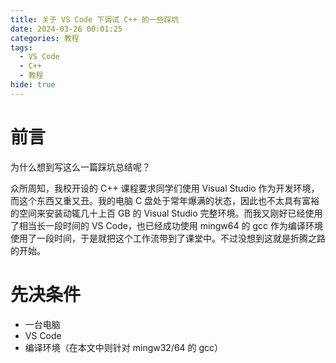 ```yaml
---
title: 关于 VS Code 下调试 C++ 的一些踩坑
date: 2024-03-26 00:01:25
categories: 教程
tags:
  - VS Code
  - C++
  - 教程
hide: true
---
```


# 前言

为什么想到写这么一篇踩坑总结呢？

众所周知，我校开设的 C++ 课程要求同学们使用 Visual Studio 作为开发环境，而这个东西又重又丑。我的电脑 C 盘处于常年爆满的状态，因此也不太具有富裕的空间来安装动辄几十上百 GB 的 Visual Studio 完整环境。而我又刚好已经使用了相当长一段时间的 VS Code，也已经成功使用 mingw64 的 gcc 作为编译环境使用了一段时间，于是就把这个工作流带到了课堂中。不过没想到这就是折腾之路的开始。

# 先决条件

- 一台电脑
- VS Code
- 编译环境（在本文中则针对 mingw32/64 的 gcc）

